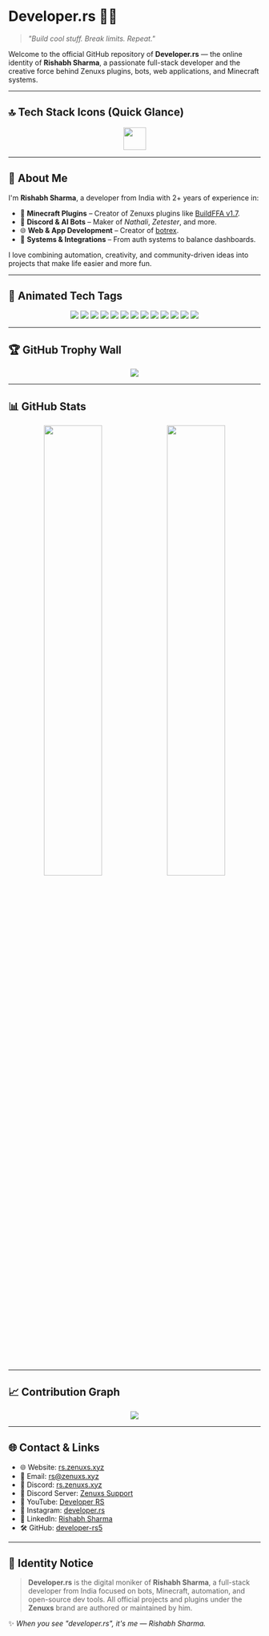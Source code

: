 # Developer.rs 👨‍💻

> *"Build cool stuff. Break limits. Repeat."*

Welcome to the official GitHub repository of **Developer.rs** — the online identity of **Rishabh Sharma**, a passionate full-stack developer and the creative force behind Zenuxs plugins, bots, web applications, and Minecraft systems.

---

## 🔝 Tech Stack Icons (Quick Glance)

<p align="center">
  <img src="https://skillicons.dev/icons?i=js,ts,python,cs,html,css,react,nodejs,express,discord,mongodb,github,vscode,linux,replit" height="45" />
</p>

---

## 👤 About Me

I'm **Rishabh Sharma**, a developer from India with 2+ years of experience in:

- 🧩 **Minecraft Plugins** – Creator of Zenuxs plugins like [BuildFFA v1.7](https://plugins.zenuxs.xyz).
- 🤖 **Discord & AI Bots** – Maker of *Nathali*, *Zetester*, and more.
- 🌐 **Web & App Development** – Creator of [botrex](http://botrex.zenuxs.xyz:3138).
- 🔐 **Systems & Integrations** – From auth systems to balance dashboards.

I love combining automation, creativity, and community-driven ideas into projects that make life easier and more fun.

---


## 🧃 Animated Tech Tags

<p align="center">
  <img src="https://img.shields.io/badge/Language-HTML-orange?style=for-the-badge&logo=html5&logoColor=white" />
  <img src="https://img.shields.io/badge/Language-CSS-blue?style=for-the-badge&logo=css3&logoColor=white" />
  <img src="https://img.shields.io/badge/Language-JavaScript-yellow?style=for-the-badge&logo=javascript&logoColor=black" />
  <img src="https://img.shields.io/badge/Language-TypeScript-blue?style=for-the-badge&logo=typescript&logoColor=white" />
  <img src="https://img.shields.io/badge/Language-Python-blue?style=for-the-badge&logo=python&logoColor=white" />
  <img src="https://img.shields.io/badge/Language-C%23-purple?style=for-the-badge&logo=csharp&logoColor=white" />
  <img src="https://img.shields.io/badge/Framework-React-61DAFB?style=for-the-badge&logo=react&logoColor=black" />
  <img src="https://img.shields.io/badge/Framework-Node.js-339933?style=for-the-badge&logo=node.js&logoColor=white" />
  <img src="https://img.shields.io/badge/Framework-Express.js-black?style=for-the-badge&logo=express&logoColor=white" />
  <img src="https://img.shields.io/badge/Library-Discord.js-5865F2?style=for-the-badge&logo=discord&logoColor=white" />
  <img src="https://img.shields.io/badge/Database-MongoDB-47A248?style=for-the-badge&logo=mongodb&logoColor=white" />
  <img src="https://img.shields.io/badge/Tool-GitHub-181717?style=for-the-badge&logo=github&logoColor=white" />
  <img src="https://img.shields.io/badge/Tool-Replit-667881?style=for-the-badge&logo=replit&logoColor=white" />
</p>

---

## 🏆 GitHub Trophy Wall

<p align="center">
  <img src="https://github-profile-trophy.vercel.app/?username=developer-rs5&theme=radical&no-frame=true&margin-w=10" />
</p>

---

## 📊 GitHub Stats

<p align="center">
  <img src="https://github-readme-stats.vercel.app/api?username=developer-rs5&show_icons=true&theme=radical" width="48%" />
  <img src="https://github-readme-stats.vercel.app/api/top-langs/?username=developer-rs5&layout=compact&theme=radical" width="48%" />
</p>

---

## 📈 Contribution Graph

<p align="center">
  <img src="https://github-readme-activity-graph.vercel.app/graph?username=developer-rs5&theme=tokyo-night&hide_border=true" />
</p>


---

## 🌐 Contact & Links

- 🌐 Website: [rs.zenuxs.xyz](https://rs.zenuxs.xyz)
- 📧 Email: [rs@zenuxs.xyz](mailto:rs@zenuxs.xyz)
- 💬 Discord: [rs.zenuxs.xyz](https://rs.zenuxs.xyz)
- 💬 Discord Server: [Zenuxs Support](https://discord.zenuxs.xyz)
- 🧧 YouTube: [Developer RS](https://www.youtube.com/@developer-rs)
- 🎇 Instagram: [developer.rs](https://instagram.com/developer.rs)
- 🔗 LinkedIn: [Rishabh Sharma](https://www.linkedin.com/in/rishabh-sharma-700895352/)
- 🛠 GitHub: [developer-rs5](https://github.com/developer-rs5)

---

## 🧠 Identity Notice

> **Developer.rs** is the digital moniker of **Rishabh Sharma**, a full-stack developer from India focused on bots, Minecraft, automation, and open-source dev tools. All official projects and plugins under the **Zenuxs** brand are authored or maintained by him.

✨ *When you see "developer.rs", it's me — Rishabh Sharma.*
